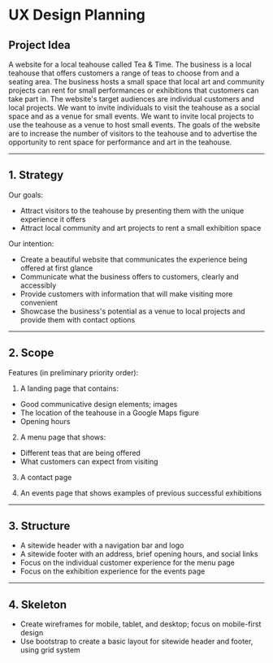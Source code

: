 # UX Design Planning

## Project Idea

A website for a local teahouse called Tea & Time. The business is a local teahouse that offers customers a range of teas to choose from and a seating area. The business hosts a small space that local art and community projects can rent for small performances or exhibitions that customers can take part in. The website's target audiences are individual customers and local projects. We want to invite individuals to visit the teahouse as a social space and as a venue for small events. We want to invite local projects to use the teahouse as a venue to host small events. The goals of the website are to increase the number of visitors to the teahouse and to advertise the opportunity to rent space for performance and art in the teahouse.

---
## 1. Strategy

Our goals:
- Attract visitors to the teahouse by presenting them with the unique experience it offers
- Attract local community and art projects to rent a small exhibition space 

Our intention:
- Create a beautiful website that communicates the experience being offered at first glance
- Communicate what the business offers to customers, clearly and accessibly 
- Provide customers with information that will make visiting more convenient
- Showcase the business's potential as a venue to local projects and provide them with contact options 

---
## 2. Scope

Features (in preliminary priority order): 
1. A landing page that contains: 
  - Good communicative design elements; images
  - The location of the teahouse in a Google Maps figure
  - Opening hours

2. A menu page that shows:
  - Different teas that are being offered
  - What customers can expect from visiting

3. A contact page

4. An events page that shows examples of previous successful exhibitions

---
## 3. Structure

- A sitewide header with a navigation bar and logo
- A sitewide footer with an address, brief opening hours, and social links
- Focus on the individual customer experience for the menu page
- Focus on the exhibition experience for the events page

---
## 4. Skeleton

- Create wireframes for mobile, tablet, and desktop; focus on mobile-first design
- Use bootstrap to create a basic layout for sitewide header and footer, using grid system
